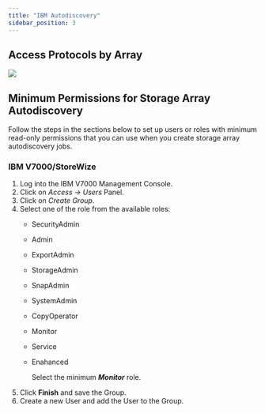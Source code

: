 ```yaml
---
title: "IBM Autodiscovery"
sidebar_position: 3
---
```


## Access Protocols by Array

![](/assets/images/placeholder.png)

## Minimum Permissions for Storage Array Autodiscovery

Follow the steps in the sections below to set up users or roles with minimum read-only permissions that you can use when you create storage array autodiscovery jobs.

### IBM V7000/StoreWize

1. Log into the IBM V7000 Management Console.
2. Click on _Access → Users_ Panel.
3. Click on _Create Group_.
4. Select one of the role from the available roles:
    - SecurityAdmin
    - Admin
    - ExportAdmin
    - StorageAdmin
    - SnapAdmin
    - SystemAdmin
    - CopyOperator
    - Monitor
    - Service
    - Enahanced  
          
        Select the minimum _**Monitor**_ role.
5. Click **Finish** and save the Group.
6. Create a new User and add the User to the Group.
